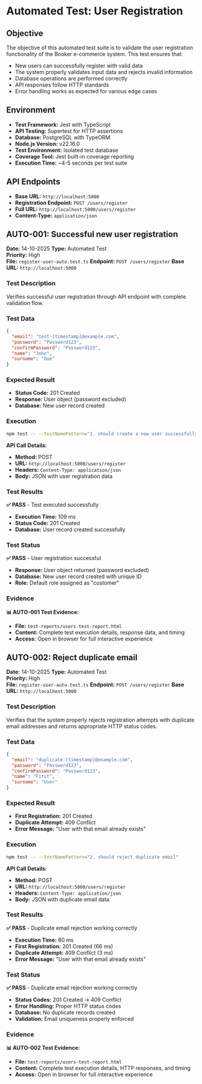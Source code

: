 # Automated Test: User Registration

## Objective

The objective of this automated test suite is to validate the user registration functionality of the Booker e-commerce system. This test ensures that:

- New users can successfully register with valid data
- The system properly validates input data and rejects invalid information
- Database operations are performed correctly
- API responses follow HTTP standards
- Error handling works as expected for various edge cases

## Environment

- **Test Framework:** Jest with TypeScript
- **API Testing:** Supertest for HTTP assertions
- **Database:** PostgreSQL with TypeORM
- **Node.js Version:** v22.16.0
- **Test Environment:** Isolated test database
- **Coverage Tool:** Jest built-in coverage reporting
- **Execution Time:** ~4-5 seconds per test suite

## API Endpoints

- **Base URL:** `http://localhost:5000`
- **Registration Endpoint:** `POST /users/register`
- **Full URL:** `http://localhost:5000/users/register`
- **Content-Type:** `application/json`

## AUTO-001: Successful new user registration

**Date:** 14-10-2025
**Type:** Automated Test  
**Priority:** High  
**File:** `register-user-auto.test.ts`
**Endpoint:** `POST /users/register`
**Base URL:** `http://localhost:5000`

### Test Description

Verifies successful user registration through API endpoint with complete validation flow.

### Test Data

```json
{
  "email": "test-[timestamp]@example.com",
  "password": "Password123",
  "confirmPassword": "Password123",
  "name": "John",
  "surname": "Doe"
}
```

### Expected Result

- **Status Code:** 201 Created
- **Response:** User object (password excluded)
- **Database:** New user record created

### Execution

```bash
npm test -- --testNamePattern="1. should create a new user successfully"
```

**API Call Details:**
- **Method:** POST
- **URL:** `http://localhost:5000/users/register`
- **Headers:** `Content-Type: application/json`
- **Body:** JSON with user registration data

### Test Results

**✅ PASS** - Test executed successfully

- **Execution Time:** 109 ms
- **Status Code:** 201 Created
- **Database:** User record created successfully

### Test Status

**✅ PASS** - User registration successful

- **Response:** User object returned (password excluded)
- **Database:** New user record created with unique ID
- **Role:** Default role assigned as "customer"

### Evidence

**📊 AUTO-001 Test Evidence:**

- **File:** `test-reports/users-test-report.html`
- **Content:** Complete test execution details, response data, and timing
- **Access:** Open in browser for full interactive experience

## AUTO-002: Reject duplicate email

**Date:** 14-10-2025
**Type:** Automated Test  
**Priority:** High  
**File:** `register-user-auto.test.ts`
**Endpoint:** `POST /users/register`
**Base URL:** `http://localhost:5000`

### Test Description

Verifies that the system properly rejects registration attempts with duplicate email addresses and returns appropriate HTTP status codes.

### Test Data

```json
{
  "email": "duplicate-[timestamp]@example.com",
  "password": "Password123",
  "confirmPassword": "Password123",
  "name": "First",
  "surname": "User"
}
```

### Expected Result

- **First Registration:** 201 Created
- **Duplicate Attempt:** 409 Conflict
- **Error Message:** "User with that email already exists"

### Execution

```bash
npm test -- --testNamePattern="2. should reject duplicate email"
```

**API Call Details:**
- **Method:** POST
- **URL:** `http://localhost:5000/users/register`
- **Headers:** `Content-Type: application/json`
- **Body:** JSON with duplicate email data

### Test Results

**✅ PASS** - Duplicate email rejection working correctly

- **Execution Time:** 80 ms
- **First Registration:** 201 Created (66 ms)
- **Duplicate Attempt:** 409 Conflict (3 ms)
- **Error Message:** "User with that email already exists"

### Test Status

**✅ PASS** - Duplicate email rejection working correctly

- **Status Codes:** 201 Created → 409 Conflict
- **Error Handling:** Proper HTTP status codes
- **Database:** No duplicate records created
- **Validation:** Email uniqueness properly enforced

### Evidence

**📊 AUTO-002 Test Evidence:**

- **File:** `test-reports/users-test-report.html`
- **Content:** Complete test execution details, HTTP responses, and timing
- **Access:** Open in browser for full interactive experience

